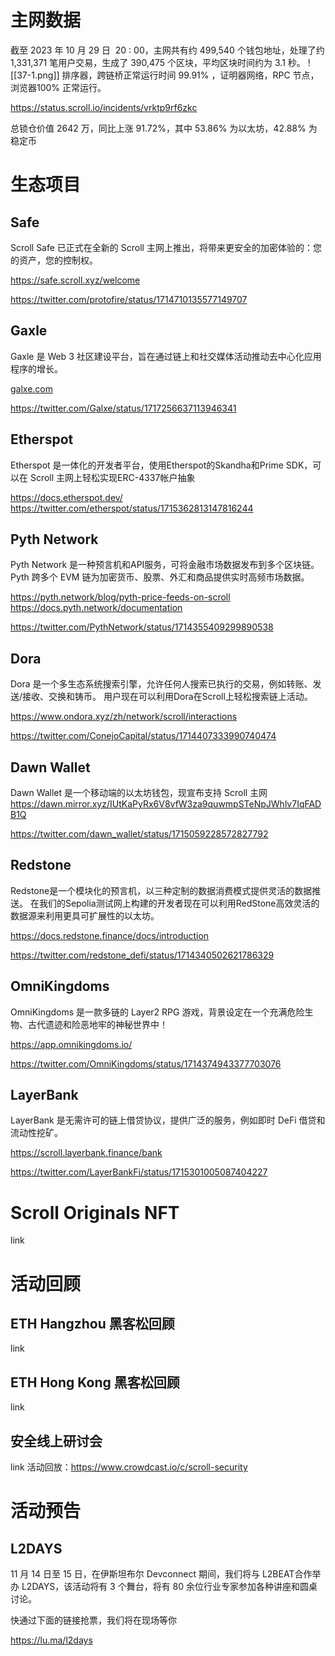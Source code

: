 

# 主网数据

截至 2023 年 10 月 29 日  20 : 00，主网共有约  499,540 个钱包地址，处理了约  1,331,371 笔用户交易，生成了 390,475 个区块，平均区块时间约为 3.1 秒。
![[37-1.png]]
排序器，跨链桥正常运行时间 99.91% ，证明器网络，RPC 节点，浏览器100% 正常运行。

https://status.scroll.io/incidents/vrktp9rf6zkc

总锁仓价值 2642 万，同比上涨 91.72%，其中 53.86% 为以太坊，42.88% 为稳定币



# 生态项目


## Safe
Scroll Safe 已正式在全新的 Scroll 主网上推出，将带来更安全的加密体验的：您的资产，您的控制权。


https://safe.scroll.xyz/welcome

https://twitter.com/protofire/status/1714710135577149707

## Gaxle

Gaxle 是 Web 3 社区建设平台，旨在通过链上和社交媒体活动推动去中心化应用程序的增长。

[galxe.com](https://t.co/yxdPH0SQ9l)

https://twitter.com/Galxe/status/1717256637113946341

## Etherspot

Etherspot 是一体化的开发者平台，使用Etherspot的Skandha和Prime SDK，可以在 Scroll 主网上轻松实现ERC-4337帐户抽象

https://docs.etherspot.dev/
https://twitter.com/etherspot/status/1715362813147816244


## Pyth Network
Pyth Network 是一种预言机和API服务，可将金融市场数据发布到多个区块链。 Pyth 跨多个 EVM 链为加密货币、股票、外汇和商品提供实时高频市场数据。

https://pyth.network/blog/pyth-price-feeds-on-scroll
https://docs.pyth.network/documentation

https://twitter.com/PythNetwork/status/1714355409299890538
## Dora

Dora 是一个多生态系统搜索引擎，允许任何人搜索已执行的交易，例如转账、发送/接收、交换和铸币。 用户现在可以利用Dora在Scroll上轻松搜索链上活动。

https://www.ondora.xyz/zh/network/scroll/interactions

https://twitter.com/ConejoCapital/status/1714407333990740474


## Dawn Wallet
Dawn Wallet 是一个移动端的以太坊钱包，现宣布支持 Scroll 主网
https://dawn.mirror.xyz/IUtKaPyRx6V8vfW3za9quwmpSTeNpJWhlv7IqFADB1Q

https://twitter.com/dawn_wallet/status/1715059228572827792


## Redstone 

Redstone是一个模块化的预言机，以三种定制的数据消费模式提供灵活的数据推送。 在我们的Sepolia测试网上构建的开发者现在可以利用RedStone高效灵活的数据源来利用更具可扩展性的以太坊。

https://docs.redstone.finance/docs/introduction

https://twitter.com/redstone_defi/status/1714340502621786329


## OmniKingdoms
OmniKingdoms  是一款多链的 Layer2 RPG 游戏，背景设定在一个充满危险生物、古代遗迹和险恶地牢的神秘世界中！

https://app.omnikingdoms.io/

https://twitter.com/OmniKingdoms/status/1714374943377703076


## LayerBank

LayerBank 是无需许可的链上借贷协议，提供广泛的服务，例如即时 DeFi 借贷和流动性挖矿。

https://scroll.layerbank.finance/bank

https://twitter.com/LayerBankFi/status/1715301005087404227

# Scroll Originals NFT
link



# 活动回顾

## ETH Hangzhou 黑客松回顾
link


## ETH Hong Kong 黑客松回顾
link

## 安全线上研讨会
link
活动回放：https://www.crowdcast.io/c/scroll-security

# 活动预告
## L2DAYS

11 月 14 日至 15 日，在伊斯坦布尔 Devconnect 期间，我们将与 L2BEAT合作举办 L2DAYS，该活动将有 3 个舞台，将有 80 余位行业专家参加各种讲座和圆桌讨论。

快通过下面的链接抢票，我们将在现场等你

https://lu.ma/l2days
